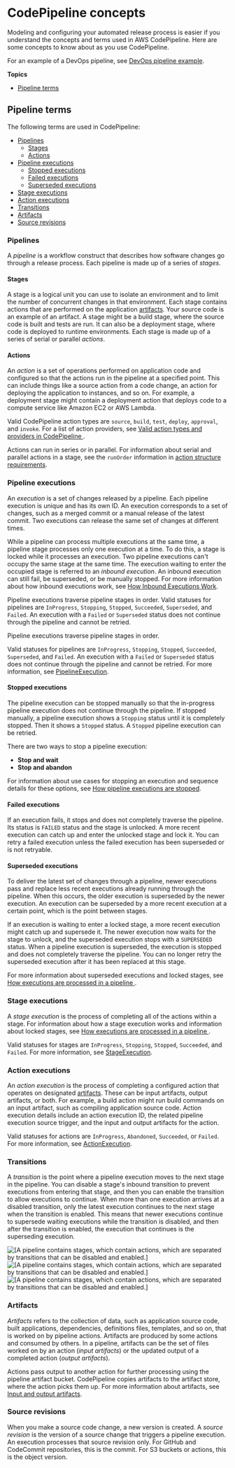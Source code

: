 # CodePipeline concepts<a name="concepts"></a>

Modeling and configuring your automated release process is easier if you understand the concepts and terms used in AWS CodePipeline\. Here are some concepts to know about as you use CodePipeline\.

For an example of a DevOps pipeline, see [DevOps pipeline example](concepts-devops-example.md)\.

**Topics**
+ [Pipeline terms](#concepts-pipeline-terms)

## Pipeline terms<a name="concepts-pipeline-terms"></a>

The following terms are used in CodePipeline:
+ [Pipelines](#concepts-pipelines)
  + [Stages](#concepts-stages)
  + [Actions](#concepts-actions)
+ [Pipeline executions](#concepts-executions)
  + [Stopped executions](#concepts-executions-stopped)
  + [Failed executions](#concepts-failed)
  + [Superseded executions](#concepts-superseded)
+ [Stage executions](#concepts-stage-executions)
+ [Action executions](#concepts-action-executions)
+ [Transitions](#concepts-transitions)
+ [Artifacts](#concepts-artifacts)
+ [Source revisions](#concepts-source-revisions)

### Pipelines<a name="concepts-pipelines"></a>

A *pipeline* is a workflow construct that describes how software changes go through a release process\. Each pipeline is made up of a series of *stages*\.

#### Stages<a name="concepts-stages"></a>

A stage is a logical unit you can use to isolate an environment and to limit the number of concurrent changes in that environment\. Each stage contains actions that are performed on the application [artifacts](https://docs.aws.amazon.com/codepipeline/latest/userguide/concepts.html#concepts-artifacts)\. Your source code is an example of an artifact\. A stage might be a build stage, where the source code is built and tests are run\. It can also be a deployment stage, where code is deployed to runtime environments\. Each stage is made up of a series of serial or parallel *actions*\.

#### Actions<a name="concepts-actions"></a>

An *action* is a set of operations performed on application code and configured so that the actions run in the pipeline at a specified point\. This can include things like a source action from a code change, an action for deploying the application to instances, and so on\. For example, a deployment stage might contain a deployment action that deploys code to a compute service like Amazon EC2 or AWS Lambda\.

Valid CodePipeline action types are `source`, `build`, `test`, `deploy`, `approval`, and `invoke`\. For a list of action providers, see [Valid action types and providers in CodePipeline ](reference-pipeline-structure.md#actions-valid-providers)\.

Actions can run in series or in parallel\. For information about serial and parallel actions in a stage, see the `runOrder` information in [action structure requirements](https://docs.aws.amazon.com/codepipeline/latest/userguide/reference-pipeline-structure.html#action-requirements)\.

### Pipeline executions<a name="concepts-executions"></a>

An *execution* is a set of changes released by a pipeline\. Each pipeline execution is unique and has its own ID\. An execution corresponds to a set of changes, such as a merged commit or a manual release of the latest commit\. Two executions can release the same set of changes at different times\.

While a pipeline can process multiple executions at the same time, a pipeline stage processes only one execution at a time\. To do this, a stage is locked while it processes an execution\. Two pipeline executions can't occupy the same stage at the same time\. The execution waiting to enter the occupied stage is referred to an *inbound execution*\. An inbound execution can still fail, be superseded, or be manually stopped\. For more information about how inbound executions work, see [How Inbound Executions Work](concepts-how-it-works.md#how-it-works-inbound-executions)\.

Pipeline executions traverse pipeline stages in order\. Valid statuses for pipelines are `InProgress`, `Stopping`, `Stopped`, `Succeeded`, `Superseded`, and `Failed`\. An execution with a `Failed` or `Superseded` status does not continue through the pipeline and cannot be retried\.

Pipeline executions traverse pipeline stages in order\. 

Valid statuses for pipelines are `InProgress`, `Stopping`, `Stopped`, `Succeeded`, `Superseded`, and `Failed`\. An execution with a `Failed` or `Superseded` status does not continue through the pipeline and cannot be retried\. For more information, see [PipelineExecution](https://docs.aws.amazon.com/codepipeline/latest/APIReference/API_PipelineExecution.html)\.

#### Stopped executions<a name="concepts-executions-stopped"></a>

The pipeline execution can be stopped manually so that the in\-progress pipeline execution does not continue through the pipeline\. If stopped manually, a pipeline execution shows a `Stopping` status until it is completely stopped\. Then it shows a `Stopped` status\. A `Stopped` pipeline execution can be retried\.

There are two ways to stop a pipeline execution:
+ **Stop and wait**
+ **Stop and abandon**

For information about use cases for stopping an execution and sequence details for these options, see [How pipeline executions are stopped](concepts-how-it-works.md#concepts-how-it-works-stopping)\.

#### Failed executions<a name="concepts-failed"></a>

If an execution fails, it stops and does not completely traverse the pipeline\. Its status is `FAILED` status and the stage is unlocked\. A more recent execution can catch up and enter the unlocked stage and lock it\. You can retry a failed execution unless the failed execution has been superseded or is not retryable\.

#### Superseded executions<a name="concepts-superseded"></a>

To deliver the latest set of changes through a pipeline, newer executions pass and replace less recent executions already running through the pipeline\. When this occurs, the older execution is superseded by the newer execution\. An execution can be superseded by a more recent execution at a certain point, which is the point between stages\.

If an execution is waiting to enter a locked stage, a more recent execution might catch up and supersede it\. The newer execution now waits for the stage to unlock, and the superseded execution stops with a `SUPERSEDED` status\. When a pipeline execution is superseded, the execution is stopped and does not completely traverse the pipeline\. You can no longer retry the superseded execution after it has been replaced at this stage\.

For more information about superseded executions and locked stages, see [How executions are processed in a pipeline ](concepts-how-it-works.md#concepts-how-it-works-executions)\.

### Stage executions<a name="concepts-stage-executions"></a>

A *stage execution* is the process of completing all of the actions within a stage\. For information about how a stage execution works and information about locked stages, see [How executions are processed in a pipeline ](concepts-how-it-works.md#concepts-how-it-works-executions)\.

Valid statuses for stages are `InProgress`, `Stopping`, `Stopped`, `Succeeded`, and `Failed`\. For more information, see [StageExecution](https://docs.aws.amazon.com/codepipeline/latest/APIReference/API_StageExecution.html)\.

### Action executions<a name="concepts-action-executions"></a>

An *action execution* is the process of completing a configured action that operates on designated [artifacts](https://docs.aws.amazon.com/codepipeline/latest/userguide/concepts.html#concepts-artifacts)\. These can be input artifacts, output artifacts, or both\. For example, a build action might run build commands on an input artifact, such as compiling application source code\. Action execution details include an action execution ID, the related pipeline execution source trigger, and the input and output artifacts for the action\.

Valid statuses for actions are `InProgress`, `Abandoned`, `Succeeded`, or `Failed`\. For more information, see [ActionExecution](https://docs.aws.amazon.com/codepipeline/latest/APIReference/API_ActionExecution.html)\.

### Transitions<a name="concepts-transitions"></a>

A *transition* is the point where a pipeline execution moves to the next stage in the pipeline\. You can disable a stage's inbound transition to prevent executions from entering that stage, and then you can enable the transition to allow executions to continue\. When more than one execution arrives at a disabled transition, only the latest execution continues to the next stage when the transition is enabled\. This means that newer executions continue to supersede waiting executions while the transition is disabled, and then after the transition is enabled, the execution that continues is the superseding execution\.

![\[A pipeline contains stages, which contain actions, which are separated by transitions that can be disabled and enabled.\]](http://docs.aws.amazon.com/codepipeline/latest/userguide/images/pipeline-elements-workflow.png)![\[A pipeline contains stages, which contain actions, which are separated by transitions that can be disabled and enabled.\]](http://docs.aws.amazon.com/codepipeline/latest/userguide/)![\[A pipeline contains stages, which contain actions, which are separated by transitions that can be disabled and enabled.\]](http://docs.aws.amazon.com/codepipeline/latest/userguide/)

### Artifacts<a name="concepts-artifacts"></a>

*Artifacts* refers to the collection of data, such as application source code, built applications, dependencies, definitions files, templates, and so on, that is worked on by pipeline actions\. Artifacts are produced by some actions and consumed by others\. In a pipeline, artifacts can be the set of files worked on by an action \(*input artifacts*\) or the updated output of a completed action \(*output artifacts*\)\.

Actions pass output to another action for further processing using the pipeline artifact bucket\. CodePipeline copies artifacts to the artifact store, where the action picks them up\. For more information about artifacts, see [Input and output artifacts](welcome-introducing-artifacts.md)\.

### Source revisions<a name="concepts-source-revisions"></a>

When you make a source code change, a new version is created\. A *source revision* is the version of a source change that triggers a pipeline execution\. An execution processes that source revision only\. For GitHub and CodeCommit repositories, this is the commit\. For S3 buckets or actions, this is the object version\.